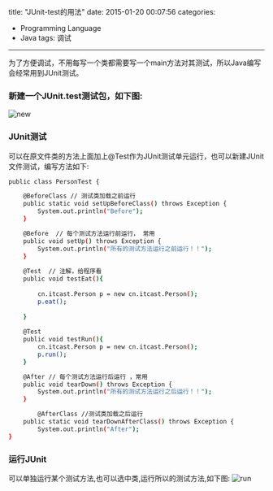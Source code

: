 title: "JUnit-test的用法"
date: 2015-01-20 00:07:56
categories:
- Programming Language
- Java
tags: 调试
---
为了方便调试，不用每写一个类都需要写一个main方法对其测试，所以Java编写会经常用到JUnit测试。
### 新建一个JUnit.test测试包，如下图:
![new](https://andylee-1258982386.cos.ap-chengdu.myqcloud.com/blognewjunit.png)
### JUnit测试

可以在原文件类的方法上面加上@Test作为JUnit测试单元运行，也可以新建JUnit文件测试，编写方法如下:
```bash
public class PersonTest {

	@BeforeClass // 测试类加载之前运行
	public static void setUpBeforeClass() throws Exception {
		System.out.println("Before");
	}

	@Before  // 每个测试方法运行前运行， 常用
	public void setUp() throws Exception {
		System.out.println("所有的测试方法运行之前运行！！");
	}
	
	@Test  // 注解，给程序看
	public void testEat(){
		
		cn.itcast.Person p = new cn.itcast.Person();
		p.eat();
		
	}
	
	@Test
	public void testRun(){
		cn.itcast.Person p = new cn.itcast.Person();
		p.run();
	}

	@After // 每个测试方法运行后运行 ，常用
	public void tearDown() throws Exception {
		System.out.println("所有的测试方法运行之后运行！！");
	}

    	@AfterClass //测试类加载之后运行
	public static void tearDownAfterClass() throws Exception {
		System.out.println("After");
}
```

### 运行JUnit

可以单独运行某个测试方法,也可以选中类,运行所以的测试方法,如下图:
![run](https://andylee-1258982386.cos.ap-chengdu.myqcloud.com/blogrunjunit.png)





















